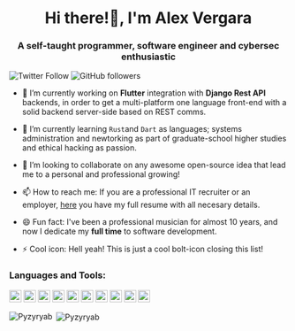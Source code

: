 <h1 align="center">Hi there!👋, I'm Alex Vergara</h1>
<h3 align="center">A self-taught programmer, software engineer and cybersec enthusiastic</h3>

![Twitter Follow](https://img.shields.io/twitter/follow/Pyzyryab?label=Pyzyryab&logo=twitter&style=for-the-badge)
![GitHub followers](https://img.shields.io/github/followers/Pyzyryab?logo=GitHub&style=for-the-badge)

- 🔭 I’m currently working on **Flutter** integration with **Django Rest API** backends, in order to get a multi-platform one language front-end with a solid
backend server-side based on REST comms.

- 🌱 I’m currently learning `Rust`and `Dart` as languages; systems administration and newtorking as part of graduate-school higher studies and ethical hacking as passion.

- 👯 I’m looking to collaborate on any awesome open-source idea that lead me to a personal and professional growing!

- 📫 How to reach me: If you are a professional IT recruiter or an employer, [here](https://pyzyryab.github.io/) you have my full resume with all necesary details.

- 😄 Fun fact: I've been a professional musician for almost 10 years, and now I dedicate my **full time** to software development.

- ⚡ Cool icon: Hell yeah! This is just a cool bolt-icon closing this list!


### Languages and Tools:

<p align="left">
  <img src="https://devicons.github.io/devicon/devicon.git/icons/python/python-original.svg" alt="python" width="22" height="22"/> 
  <img src="https://www.vectorlogo.zone/logos/dartlang/dartlang-icon.svg" alt="dart" width="22" height="22"/>
  <img src="https://www.vectorlogo.zone/logos/rust-lang/rust-lang-icon.svg" alt="rust" width="22" height="22"/>
  
  <img src="https://devicons.github.io/devicon/devicon.git/icons/django/django-original.svg" alt="django" width="22" height="22"/> 
  <img src="https://www.vectorlogo.zone/logos/flutterio/flutterio-icon.svg" alt="flutter" width="22" height="22"/> 
 
  <img src="https://www.vectorlogo.zone/logos/firebase/firebase-icon.svg" alt="firebase" width="22" height="22"/> 
  <img src="https://www.vectorlogo.zone/logos/git-scm/git-scm-icon.svg" alt="git" width="22" height="22"/> 
  
  <img src="https://devicons.github.io/devicon/devicon.git/icons/linux/linux-original.svg" alt="linux" width="22" height="22"/> 
  <img src="https://devicons.github.io/devicon/devicon.git/icons/mysql/mysql-original-wordmark.svg" alt="mysql" width="22" height="22"/> 
  <img src="https://devicons.github.io/devicon/devicon.git/icons/postgresql/postgresql-original-wordmark.svg" alt="postgresql" width="22" height="22"/> 


<p><img align="left" src="https://github-readme-stats.vercel.app/api/top-langs/?username=Pyzyryab&layout=compact&hide=html&hide=css" alt="Pyzyryab" /></p>

<p>&nbsp;<img align="center" src="https://github-readme-stats.vercel.app/api?username=Pyzyryab&show_icons=true&count_private=true" alt="Pyzyryab" /></p>


